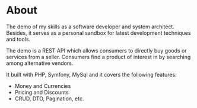# About
The demo of my skills as a software developer and system architect. Besides, it serves as a personal 
sandbox for latest development techniques and tools.

The demo is a REST API which allows consumers to directly buy goods or services from a seller. Consumers 
find a product of interest in by searching among alternative vendors.

It built with PHP, Symfony, MySql and it covers the following features:
- Money and Currencies
- Pricing and Discounts
- CRUD, DTO, Pagination, etc.
